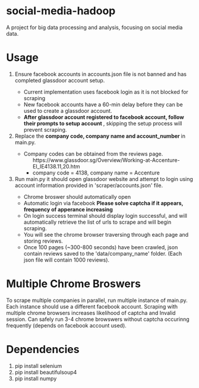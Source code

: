 # social-media-hadoop
A project for big data processing and analysis, focusing on social media data. 

# Usage 
<ol>
<li> Ensure facebook accounts in accounts.json file is not banned and has completed glassdoor account setup. </li>
    <ul><li> Current implementation uses facebook login as it is not blocked for scraping </li> 
        <li> New facebook accounts have a 60-min delay before they can be used to create a glassdoor account. </li>
        <li> <strong> After glassdoor account registered to facebook account, follow their prompts to setup account </strong>, skipping the setup process will prevent scraping. </li>
    </ul>
<li> Replace the <strong> company code, company name and account_number </strong> in main.py. </li>
    <ul>
    <li> Company codes can be obtained from the reviews page.
        <ul> https://www.glassdoor.sg/Overview/Working-at-Accenture-EI_IE4138.11,20.htm 
        <li> company code = 4138, company name = Accenture </li> </ul>
    </ul>
<li> Run main.py it should open glassdoor website and attempt to login using account information provided in 'scraper/accounts.json' file. </li>
    <ul>
        <li>Chrome broswer should automatically open</li>
        <li>Automatic login via facebook <strong>Please solve captcha if it appears, frequency of apperance increasing </strong> </li>
        <li>On login success terminal should display login successful, and will automatically retrieve the list of urls to scrape and will begin scraping.
        <li>You will see the chrome browser traversing through each page and storing reviews.
        <li>Once 100 pages (~300-800 seconds) have been crawled, json contain reviews saved to the 'data/company_name' folder. (Each json file will contain 1000 reviews).
    </ul>
</ul>
</ol>

# Multiple Chrome Broswers
To scrape multiple companies in parallel, run multiple instance of main.py. Each instance should use a different facebook account. Scraping with multiple chrome browsers increases likelihood of captcha and Invalid session. Can safely run 3-4 chrome browswers without captcha occurinng frequently (depends on facebook account used).

# Dependencies
<ol>
<li> pip install selenium
<li> pip install beautifulsoup4
<li> pip install numpy
</ol>